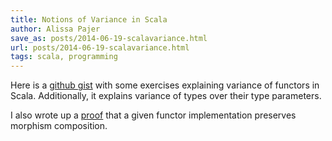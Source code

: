 ```yaml
---
title: Notions of Variance in Scala
author: Alissa Pajer
save_as: posts/2014-06-19-scalavariance.html
url: posts/2014-06-19-scalavariance.html
tags: scala, programming
---
```


Here is a [github gist](https://gist.github.com/alissapajer/50c912d739346c1f00dd) with some exercises explaining variance of functors in Scala. Additionally, it explains variance of types over their type parameters.

I also wrote up a [proof](/images/FunctorMorphismPreservationProof.pdf) that a given functor implementation preserves morphism composition.
